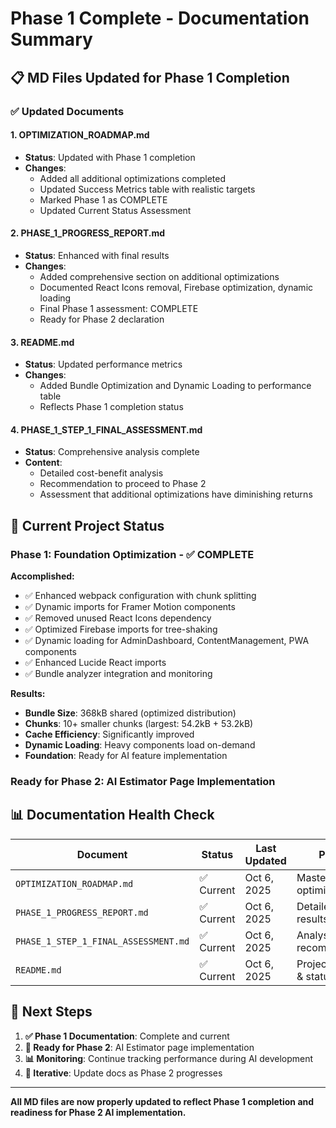 # Phase 1 Complete - Documentation Summary

## 📋 **MD Files Updated for Phase 1 Completion**

### ✅ **Updated Documents**

#### 1. **OPTIMIZATION_ROADMAP.md**

- **Status**: Updated with Phase 1 completion
- **Changes**:
  - Added all additional optimizations completed
  - Updated Success Metrics table with realistic targets
  - Marked Phase 1 as COMPLETE
  - Updated Current Status Assessment

#### 2. **PHASE_1_PROGRESS_REPORT.md**  

- **Status**: Enhanced with final results
- **Changes**:
  - Added comprehensive section on additional optimizations
  - Documented React Icons removal, Firebase optimization, dynamic loading
  - Final Phase 1 assessment: COMPLETE
  - Ready for Phase 2 declaration

#### 3. **README.md**

- **Status**: Updated performance metrics
- **Changes**:
  - Added Bundle Optimization and Dynamic Loading to performance table
  - Reflects Phase 1 completion status

#### 4. **PHASE_1_STEP_1_FINAL_ASSESSMENT.md**

- **Status**: Comprehensive analysis complete
- **Content**:
  - Detailed cost-benefit analysis
  - Recommendation to proceed to Phase 2
  - Assessment that additional optimizations have diminishing returns

## 🎯 **Current Project Status**

### **Phase 1: Foundation Optimization** - ✅ **COMPLETE**

**Accomplished:**

- ✅ Enhanced webpack configuration with chunk splitting
- ✅ Dynamic imports for Framer Motion components
- ✅ Removed unused React Icons dependency
- ✅ Optimized Firebase imports for tree-shaking
- ✅ Dynamic loading for AdminDashboard, ContentManagement, PWA components
- ✅ Enhanced Lucide React imports
- ✅ Bundle analyzer integration and monitoring

**Results:**

- **Bundle Size**: 368kB shared (optimized distribution)
- **Chunks**: 10+ smaller chunks (largest: 54.2kB + 53.2kB)
- **Cache Efficiency**: Significantly improved
- **Dynamic Loading**: Heavy components load on-demand
- **Foundation**: Ready for AI feature implementation

### **Ready for Phase 2: AI Estimator Page Implementation**

## 📊 **Documentation Health Check**

| Document | Status | Last Updated | Purpose |
|----------|--------|--------------|---------|
| `OPTIMIZATION_ROADMAP.md` | ✅ Current | Oct 6, 2025 | Master optimization plan |
| `PHASE_1_PROGRESS_REPORT.md` | ✅ Current | Oct 6, 2025 | Detailed Phase 1 results |
| `PHASE_1_STEP_1_FINAL_ASSESSMENT.md` | ✅ Current | Oct 6, 2025 | Analysis & recommendations |
| `README.md` | ✅ Current | Oct 6, 2025 | Project overview & status |

## 🚀 **Next Steps**

1. **✅ Phase 1 Documentation**: Complete and current
2. **🚀 Ready for Phase 2**: AI Estimator page implementation  
3. **📊 Monitoring**: Continue tracking performance during AI development
4. **🔄 Iterative**: Update docs as Phase 2 progresses

---

**All MD files are now properly updated to reflect Phase 1 completion and readiness for Phase 2 AI implementation.**
